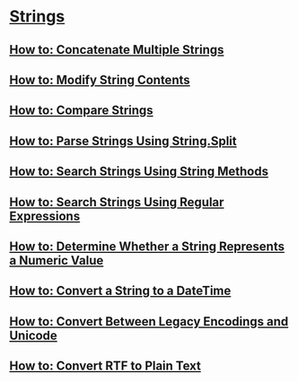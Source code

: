# [Strings](index.md)
## [How to: Concatenate Multiple Strings](how-to-concatenate-multiple-strings.md)
## [How to: Modify String Contents](how-to-modify-string-contents.md)
## [How to: Compare Strings](how-to-compare-strings.md)
## [How to: Parse Strings Using String.Split](how-to-parse-strings-using-string-split.md)
## [How to: Search Strings Using String Methods](how-to-search-strings-using-string-methods.md)
## [How to: Search Strings Using Regular Expressions](how-to-search-strings-using-regular-expressions.md)
## [How to: Determine Whether a String Represents a Numeric Value](how-to-determine-whether-a-string-represents-a-numeric-value.md)
## [How to: Convert a String to a DateTime](how-to-convert-a-string-to-a-datetime.md)
## [How to: Convert Between Legacy Encodings and Unicode](how-to-convert-between-legacy-encodings-and-unicode.md)
## [How to: Convert RTF to Plain Text](how-to-convert-rtf-to-plain-text.md)

